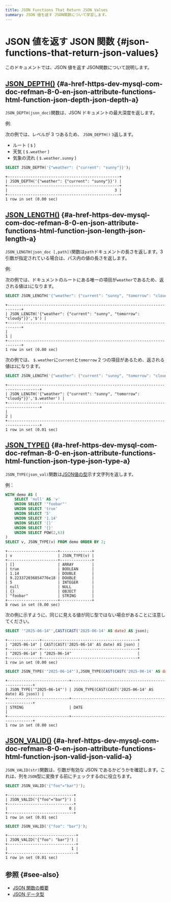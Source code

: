 ```yaml
---
title: JSON Functions That Return JSON Values
summary: JSON 値を返す JSON関数について学習します。
---
```


# JSON 値を返す JSON 関数 {#json-functions-that-return-json-values}

このドキュメントでは、JSON 値を返す JSON関数について説明します。

## <a href="https://dev.mysql.com/doc/refman/8.0/en/json-attribute-functions.html#function_json-depth">JSON_DEPTH()</a> {#a-href-https-dev-mysql-com-doc-refman-8-0-en-json-attribute-functions-html-function-json-depth-json-depth-a}

`JSON_DEPTH(json_doc)`関数は、JSON ドキュメントの最大深度を返します。

例:

次の例では、レベルが 3 つあるため、 `JSON_DEPTH()` `3`返します。

-   ルート ( `$` )
-   天気 ( `$.weather` )
-   気象の流れ ( `$.weather.sunny` )

```sql
SELECT JSON_DEPTH('{"weather": {"current": "sunny"}}');
```

    +-------------------------------------------------+
    | JSON_DEPTH('{"weather": {"current": "sunny"}}') |
    +-------------------------------------------------+
    |                                               3 |
    +-------------------------------------------------+
    1 row in set (0.00 sec)

## <a href="https://dev.mysql.com/doc/refman/8.0/en/json-attribute-functions.html#function_json-length">JSON_LENGTH()</a> {#a-href-https-dev-mysql-com-doc-refman-8-0-en-json-attribute-functions-html-function-json-length-json-length-a}

`JSON_LENGTH(json_doc [,path])`関数は`path`ドキュメントの長さを返します。3 引数が指定されている場合は、パス内の値の長さを返します。

例:

次の例では、ドキュメントのルートにある唯一の項目が`weather`であるため、返される値は`1`になります。

```sql
SELECT JSON_LENGTH('{"weather": {"current": "sunny", "tomorrow": "cloudy"}}','$');
```

    +----------------------------------------------------------------------------+
    | JSON_LENGTH('{"weather": {"current": "sunny", "tomorrow": "cloudy"}}','$') |
    +----------------------------------------------------------------------------+
    |                                                                          1 |
    +----------------------------------------------------------------------------+
    1 row in set (0.00 sec)

次の例では、 `$.weather`に`current`と`tomorrow` 2 つの項目があるため、返される値は`2`になります。

```sql
SELECT JSON_LENGTH('{"weather": {"current": "sunny", "tomorrow": "cloudy"}}','$.weather');
```

    +------------------------------------------------------------------------------------+
    | JSON_LENGTH('{"weather": {"current": "sunny", "tomorrow": "cloudy"}}','$.weather') |
    +------------------------------------------------------------------------------------+
    |                                                                                  2 |
    +------------------------------------------------------------------------------------+
    1 row in set (0.01 sec)

## <a href="https://dev.mysql.com/doc/refman/8.0/en/json-attribute-functions.html#function_json-type">JSON_TYPE()</a> {#a-href-https-dev-mysql-com-doc-refman-8-0-en-json-attribute-functions-html-function-json-type-json-type-a}

`JSON_TYPE(json_val)`関数は[JSON値の型](/data-type-json.md#json-value-types)示す文字列を返します。

例：

```sql
WITH demo AS (
    SELECT 'null' AS 'v' 
    UNION SELECT '"foobar"' 
    UNION SELECT 'true' 
    UNION SELECT '5' 
    UNION SELECT '1.14' 
    UNION SELECT '[]' 
    UNION SELECT '{}' 
    UNION SELECT POW(2,63)
)
SELECT v, JSON_TYPE(v) FROM demo ORDER BY 2;
```

    +----------------------+--------------+
    | v                    | JSON_TYPE(v) |
    +----------------------+--------------+
    | []                   | ARRAY        |
    | true                 | BOOLEAN      |
    | 1.14                 | DOUBLE       |
    | 9.223372036854776e18 | DOUBLE       |
    | 5                    | INTEGER      |
    | null                 | NULL         |
    | {}                   | OBJECT       |
    | "foobar"             | STRING       |
    +----------------------+--------------+
    8 rows in set (0.00 sec)

次の例に示すように、同じに見える値が同じ型ではない場合があることに注意してください。

```sql
SELECT '"2025-06-14"',CAST(CAST('2025-06-14' AS date) AS json);
```

    +--------------+------------------------------------------+
    | "2025-06-14" | CAST(CAST('2025-06-14' AS date) AS json) |
    +--------------+------------------------------------------+
    | "2025-06-14" | "2025-06-14"                             |
    +--------------+------------------------------------------+
    1 row in set (0.00 sec)

```sql
SELECT JSON_TYPE('"2025-06-14"'),JSON_TYPE(CAST(CAST('2025-06-14' AS date) AS json));
```

    +---------------------------+-----------------------------------------------------+
    | JSON_TYPE('"2025-06-14"') | JSON_TYPE(CAST(CAST('2025-06-14' AS date) AS json)) |
    +---------------------------+-----------------------------------------------------+
    | STRING                    | DATE                                                |
    +---------------------------+-----------------------------------------------------+
    1 row in set (0.00 sec)

## <a href="https://dev.mysql.com/doc/refman/8.0/en/json-attribute-functions.html#function_json-valid">JSON_VALID()</a> {#a-href-https-dev-mysql-com-doc-refman-8-0-en-json-attribute-functions-html-function-json-valid-json-valid-a}

`JSON_VALID(str)`関数は、引数が有効な JSON であるかどうかを確認します。これは、列を`JSON`型に変換する前にチェックするのに役立ちます。

```sql
SELECT JSON_VALID('{"foo"="bar"}');
```

    +-----------------------------+
    | JSON_VALID('{"foo"="bar"}') |
    +-----------------------------+
    |                           0 |
    +-----------------------------+
    1 row in set (0.01 sec)

```sql
SELECT JSON_VALID('{"foo": "bar"}');
```

    +------------------------------+
    | JSON_VALID('{"foo": "bar"}') |
    +------------------------------+
    |                            1 |
    +------------------------------+
    1 row in set (0.01 sec)

## 参照 {#see-also}

-   [JSON 関数の概要](/functions-and-operators/json-functions.md)
-   [JSON データ型](/data-type-json.md)

